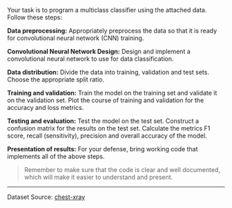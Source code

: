 Your task is to program a multiclass classifier using the attached data. Follow these steps:

**Data preprocessing:**
Appropriately preprocess the data so that it is ready for convolutional neural network (CNN) training.

**Convolutional Neural Network Design:**
Design and implement a convolutional neural network to use for data classification.

**Data distribution:**
Divide the data into training, validation and test sets. Choose the appropriate split ratio.

**Training and validation:**
Train the model on the training set and validate it on the validation set.
Plot the course of training and validation for the accuracy and loss metrics.

**Testing and evaluation:**
Test the model on the test set.
Construct a confusion matrix for the results on the test set.
Calculate the metrics F1 score, recall (sensitivity), precision and overall accuracy of the model.

**Presentation of results:**
For your defense, bring working code that implements all of the above steps.

> Remember to make sure that the code is clear and well documented, which will make it easier to understand and present.

<hr>

Dataset Source: [chest-xray](https://gofile.me/7gWos/P0zwSJHft)

